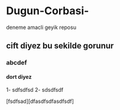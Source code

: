 # Dugun-Corbasi-
deneme amacli geyik reposu
## cift diyez bu sekilde gorunur
### abcdef
#### dort diyez 
1- sdfsdfsd
2- sdsdfsdf

[fsdfsad][dfasdfsdfasdfsdf]
